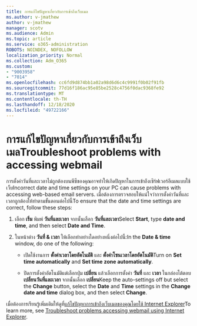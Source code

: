 ```yaml
---
title: การแก้ไขปัญหาเกี่ยวกับการเข้าถึงเว็บเมล
ms.author: v-jmathew
author: v-jmathew
manager: scotv
ms.audience: Admin
ms.topic: article
ms.service: o365-administration
ROBOTS: NOINDEX, NOFOLLOW
localization_priority: Normal
ms.collection: Adm_O365
ms.custom:
- "9003958"
- "7014"
ms.openlocfilehash: cc6fd9d874bb1a02a98d6d6c4c9991f0b02f91fb
ms.sourcegitcommit: 77d16f186ac95e85be2528c4756f0dac9368fe92
ms.translationtype: MT
ms.contentlocale: th-TH
ms.lasthandoff: 12/18/2020
ms.locfileid: "49722166"
---
```

# <a name="troubleshoot-problems-with-accessing-webmail"></a><span data-ttu-id="b9d5d-102">การแก้ไขปัญหาเกี่ยวกับการเข้าถึงเว็บเมล</span><span class="sxs-lookup"><span data-stu-id="b9d5d-102">Troubleshoot problems with accessing webmail</span></span>

<span data-ttu-id="b9d5d-103">การตั้งค่าวันที่และเวลาไม่ถูกต้องบนพีซีของคุณอาจทำให้เกิดปัญหาในการเข้าถึงเซิร์ฟเวอร์อีเมลแบบใช้เว็บ</span><span class="sxs-lookup"><span data-stu-id="b9d5d-103">Incorrect date and time settings on your PC can cause problems with accessing web-based email servers.</span></span> <span data-ttu-id="b9d5d-104">เมื่อต้องการตรวจสอบให้แน่ใจว่าการตั้งค่าวันที่และเวลาถูกต้องให้ทำตามขั้นตอนต่อไปนี้</span><span class="sxs-lookup"><span data-stu-id="b9d5d-104">To ensure that the date and time settings are correct, follow these steps:</span></span>

1. <span data-ttu-id="b9d5d-105">เลือก **เริ่ม** พิมพ์ **วันที่และเวลา** จากนั้นเลือก **วันที่และเวลา**</span><span class="sxs-lookup"><span data-stu-id="b9d5d-105">Select **Start**, type **date and time**, and then select **Date and Time**.</span></span>
2. <span data-ttu-id="b9d5d-106">ในหน้าต่าง **วันที่ & เวลา** ให้เลือกทำอย่างใดอย่างหนึ่งต่อไปนี้:</span><span class="sxs-lookup"><span data-stu-id="b9d5d-106">In the **Date & time** window, do one of the following:</span></span>

    - <span data-ttu-id="b9d5d-107">เปิดใช้งานการ **ตั้งค่าเวลาโดยอัตโนมัติ** และ **ตั้งค่าโซนเวลาโดยอัตโนมัติ**</span><span class="sxs-lookup"><span data-stu-id="b9d5d-107">Turn on **Set time automatically** and **Set time zone automatically**.</span></span>

    - <span data-ttu-id="b9d5d-108">ปิดการตั้งค่าอัตโนมัติแต่เลือกปุ่ม **เปลี่ยน** แล้วเลือกการตั้งค่า **วันที่** และ **เวลา** ในกล่องโต้ตอบ **เปลี่ยนวันที่และเวลา** จากนั้นเลือก **เปลี่ยน**</span><span class="sxs-lookup"><span data-stu-id="b9d5d-108">Keep the auto-settings off but select the **Change** button, select the **Date** and **Time** settings in the **Change date and time** dialog box, and then select **Change**.</span></span>

<span data-ttu-id="b9d5d-109">เมื่อต้องการเรียนรู้เพิ่มเติมให้ดูที่[แก้ไขปัญหาการเข้าถึงเว็บเมลของคุณโดยใช้ Internet Explorer](https://go.microsoft.com/fwlink/?linkid=2139414)</span><span class="sxs-lookup"><span data-stu-id="b9d5d-109">To learn more, see [Troubleshoot problems accessing webmail using Internet Explorer](https://go.microsoft.com/fwlink/?linkid=2139414).</span></span>
